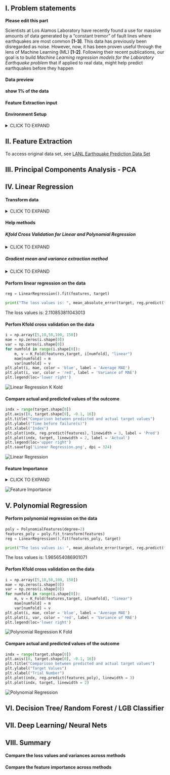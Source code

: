 ## I. Problem statements
**Please edit this part**

Scientists at Los Alamos Laboratory have recently found a use for massive amounts of data generated by a “constant tremor” of fault lines where earthquakes are most common **[1-3]**. This data has previously been disregarded as noise. However, now, it has been proven useful through the lens of Machine Learning (ML) **[1-2]**. Following their recent publications, our goal is to build _Machine Learning regression models for the Laboratory Earthquake problem_ that if applied to real data, might help predict earthquakes before they happen

#### Data preview
**show 1% of the data**

#### Feature Extraction input

#### Environment Setup
<details><summary>CLICK TO EXPAND</summary>
<p>
  
```python
import os
from scipy import ndimage, misc
from matplotlib import pyplot as plt
import numpy as np
import pandas as pd
from sklearn.datasets import load_boston, load_diabetes, load_digits, load_breast_cancer
from keras.datasets import mnist
from sklearn.linear_model import LinearRegression
from sklearn.preprocessing import PolynomialFeatures
from sklearn.linear_model import Ridge
from sklearn.metrics import mean_absolute_error
from sklearn import datasets, linear_model
from sklearn.model_selection import train_test_split
from sklearn.model_selection import KFold
import statistics 
```

</p>
</details>

## II. Feature Extraction


To access original data set, see [LANL Earthquake Prediction Data Set](https://www.kaggle.com/c/LANL-Earthquake-Prediction/data)

## III. Principal Components Analysis - PCA

## IV. Linear Regression 
#### Transform data
<details><summary>CLICK TO EXPAND</summary>
<p>
  
```python
target = pd.read_csv("extract_label_Jul08.csv", delimiter = ',')
target = target.as_matrix()
target = target[:,1]

features = pd.read_csv("extract_train_Jul08.csv", delimiter = ',')
features = features.as_matrix()
features = features[:, 1:17]
```

</p>
</details>

#### Help methods
##### Kfold Cross Validation for Linear and Polynomial Regression
<details><summary>CLICK TO EXPAND</summary>
<p>
  
```python
def K_Fold(features, target, numfolds, classifier):

    kf = KFold(n_splits=numfolds)
    kf.get_n_splits(features)

    i = 0
    mae = np.zeros(numfolds-1)
    coef = np.zeros([numfolds-1, 16])
    for train_index, test_index in kf.split(features):
        features_train, features_test = features[train_index], features[test_index]
        target_train, target_test = target[train_index], target[test_index]
    
        poly = PolynomialFeatures(degree=2)
        features_poly_train = features_train 
        features_poly_test = features_test
        if classifier == "polynomial" :
            features_poly_train = poly.fit_transform(features_train)
            features_poly_test = poly.fit_transform(features_test)
        elif classifier == "linear":
            features_poly_train = features_train 
            features_poly_test = features_test
        
        reg = LinearRegression().fit(features_poly_train, target_train)
        if classifier == "linear":
            if (i < numfolds - 1): 
                coef[i, :] = reg.coef_.reshape(1, 16)
        i = i+1
        if (i < numfolds):
            mae[i-1] = mean_absolute_error(target_test, reg.predict(features_poly_test))
            
    avrmae = (sum(mae)/(numfolds-1))
    var = (statistics.variance(mae))
    return avrmae, var, coef
```

</p>
</details>

##### Gradient mean and variance extraction method

<details><summary>CLICK TO EXPAND</summary>
<p>

```python
def mv(coefmat):
    mean = np.zeros(coefmat.shape[1])
    var = np.zeros(coefmat.shape[1])
    for i in range(coefmat.shape[1]):
        mean[i] = np.mean(coefmat[:, i])
        var[i] = np.std(coefmat[:, i])
    return mean, var
```

</p>
</details>

#### Perform linear regression on the data

```python
reg = LinearRegression().fit(features, target)

print("The loss values is: ", mean_absolute_error(target, reg.predict(features)))
```
The loss values is:  2.110853811043013

#### Perfom Kfold cross validation on the data

```python
i = np.array([5,10,50,100, 150])
mae = np.zeros(i.shape[0])
var = np.zeros(i.shape[0])
for numfold in range(i.shape[0]):
    m, v = K_Fold(features,target, i[numfold], "linear")
    mae[numfold] = m
    var[numfold] = v
plt.plot(i, mae, color = 'blue', label = 'Average MAE')
plt.plot(i, var, color = 'red', label = 'Variance of MAE')
plt.legend(loc='lower right')
```
![Linear Regression K Kold](https://github.com/hoangtung167/cx4240/blob/master/Graphs/Linear%20Regression%20K%20Fold.png)


#### Compare actual and predicted values of the outcome

```python
indx = range(target.shape[0])
plt.axis([0, target.shape[0], -0.1, 16])
plt.title("Comparison between predicted and actual target values")
plt.ylabel("Time before failure(s)")
plt.xlabel("Index")
plt.plot(indx, reg.predict(features), linewidth = 3, label = 'Pred')
plt.plot(indx, target, linewidth = 2, label = 'Actual')
plt.legend(loc='upper right')
plt.savefig('Linear Regression.png', dpi = 324)
```


![Linear Regression](https://github.com/hoangtung167/cx4240/blob/master/Graphs/Linear%20Regression.png)

#### Feature Importance

<details><summary>CLICK TO EXPAND</summary>
<p>
  
```python
fl = ['index', 'mean', 'std', 'skew', 'FFT_mean_real', 'FFT_mean_imag', 
     'FFT_std_real', 'FFT_std_max', 'Roll_std_p05', 'Roll_std_p30', 
      'Roll_std_p60', 'Roll_std_absDiff', 'Roll_mean_p05', 
      'Roll_mean_absDiff', 'MFCC_mean02', 'MFCC_mean16']
m, v, c = K_Fold(features,target, 100, "linear")
mean, error = mv(c)
## coeff = reg.coef_.shape
materials = fl
x_pos = np.arange(len(fl))
CTEs = -mean/ np.amax(-mean)
error = error/ np.amax(-mean)
# Build the plot
fig, ax = plt.subplots()
ax.bar(x_pos, CTEs, yerr=error, align='center', color = ['black', 'red', 'green', 'blue', 'cyan'], alpha=0.5, ecolor='black', capsize=10)
ax.set_ylabel('Gradient value of features')
ax.set_xticks(x_pos)
ax.set_xticklabels(materials, rotation = 'vertical')
ax.set_title('Features Importance')
ax.yaxis.grid(True)

# Save the figure and show
plt.tight_layout()
plt.savefig('bar_plot_with_error_bars.png', dpi = 324)
plt.show()
```

</p>
</details>

![Feature Importance](https://github.com/hoangtung167/cx4240/blob/master/Graphs/bar_plot_with_error_bars.png)

## V. Polynomial Regression
#### Perform polynomial regression on the data
 
```python
poly = PolynomialFeatures(degree=2)
features_poly = poly.fit_transform(features)
reg = LinearRegression().fit(features_poly, target)

print("The loss values is: ", mean_absolute_error(target, reg.predict(features_poly)))
```
The loss values is:  1.985654086901071

#### Perfom Kfold cross validation on the data

```python
i = np.array([5,10,50,100, 150])
mae = np.zeros(i.shape[0])
var = np.zeros(i.shape[0])
for numfold in range(i.shape[0]):
    m, v = K_Fold(features,target, i[numfold], "linear")
    mae[numfold] = m
    var[numfold] = v
plt.plot(i, mae, color = 'blue', label = 'Average MAE')
plt.plot(i, var, color = 'red', label = 'Variance of MAE')
plt.legend(loc='lower right')
```
![Polynomial Regression K Fold](https://github.com/hoangtung167/cx4240/blob/master/Graphs/Polynomial%20Regression%20K%20Fold.png)


#### Compare actual and predicted values of the outcome

```python
indx = range(target.shape[0])
plt.axis([0, target.shape[0], -0.1, 16])
plt.title("Comparison between predicted and actual target values")
plt.ylabel("Target Values")
plt.xlabel("Trial Number")
plt.plot(indx, reg.predict(features_poly), linewidth = 3)
plt.plot(indx, target, linewidth = 2)
```


![Polynomial Regression](https://github.com/hoangtung167/cx4240/blob/master/Graphs/Polynomial%20Regression.png)


## VI. Decision Tree/ Random Forest / LGB Classifier

## VII. Deep Learning/ Neural Nets

## VIII. Summary

#### Compare the loss values and variances across methods

#### Compare the feature importance across methods
